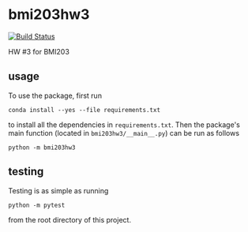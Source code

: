 # bmi203hw3

[![Build
Status](https://travis-ci.org/afkung/bmi203hw3.svg?branch=master)](https://travis-ci.org/afkung/bmi203hw3)

HW #3 for BMI203


## usage

To use the package, first run

```
conda install --yes --file requirements.txt
```

to install all the dependencies in `requirements.txt`. Then the package's
main function (located in `bmi203hw3/__main__.py`) can be run as
follows

```
python -m bmi203hw3
```

## testing

Testing is as simple as running

```
python -m pytest
```

from the root directory of this project.